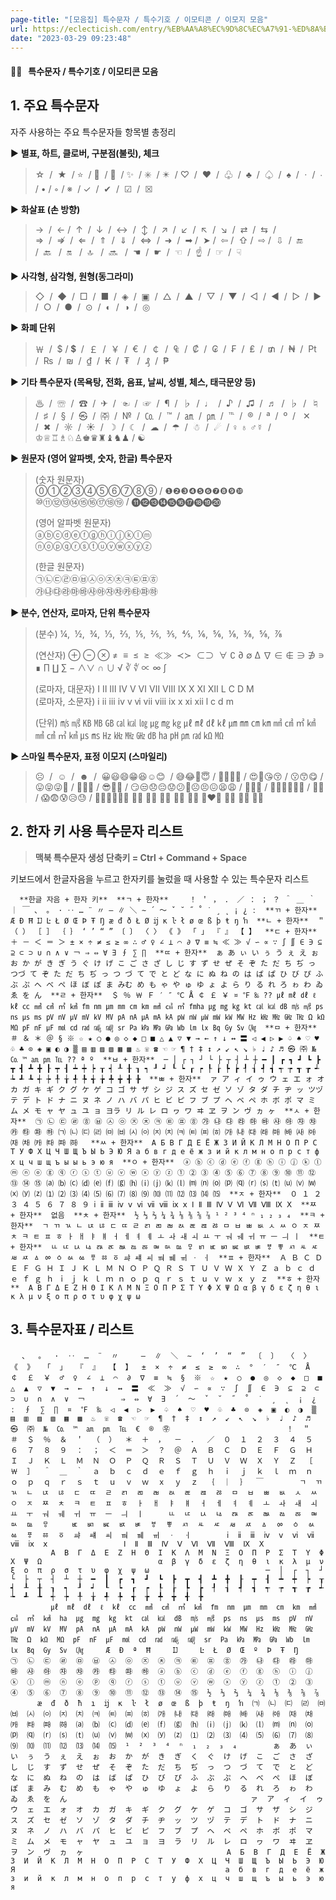 ```yaml
---
page-title: "[모음집] 특수문자 / 특수기호 / 이모티콘 / 이모지 모음"
url: https://eclecticish.com/entry/%EB%AA%A8%EC%9D%8C%EC%A7%91-%ED%8A%B9%EC%88%98%EB%AC%B8%EC%9E%90%ED%8A%B9%EC%88%98%EA%B8%B0%ED%98%B8%EC%9D%B4%EB%AA%A8%ED%8B%B0%EC%BD%98%EC%9D%B4%EB%AA%A8%EC%A7%80-%EB%AA%A8%EC%9D%8C
date: "2023-03-29 09:23:48"
---
```

#### 🏄‍♂️   **특수문자 / 특수기호 / 이모티콘 모음**

## **1\. 주요 특수문자**

자주 사용하는 주요 특수문자들 항목별 총정리

▶ **별표, 하트, 클로버, 구분점(불릿), 체크**

> ☆  /  ★  / ⭐️  / 🌟  / 💫  / ✨  / ✳️  / ✴️  / ♡  /  ♥  /  ♧  /  ♣  /  ♤  /  ♠  / ㆍ /  ∙ / • / ◦ / ※  / ✓  /  ✔  /  ☑  /  ☒

▶ **화살표 (손 방향)**

> →  /  ← /  ↑  /  ↓  /  ↔  /  ↕  /  ↗  /  ↙  /  ↖  /  ↘  /  ⇄  /  ⇆  /  ⇒  /  ⇏  /  ⇐  /  ⇑  /  ⇓  /  ⇔  /  ➜  /  ➡ /  ➤ /  ⇦ /  ⇧ /  ⇨ /  ⇩  /  🔚  /  🔙   /  🔛   /  🔝   /  🔜   /  ☚  /  ☛  /  ☜  /  ☝  /  ☞  /  ☟

▶ **사각형, 삼각형, 원형(동그라미)**

> ◇  /  ◆  /  □  /  ■  /  ◈  /  ▣  /  △  /  ▲  /  ▽  /  ▼  /  ◁  /  ◀  /  ▷  /  ▶  /  ○  /  ●  /  ⊙  /  ◐  /  ◑  /  ◎

▶ **화폐 단위**

> ￦  /  $ / 💲  /  ￡  /  ￥  /  €  /  ￠  /  ₠  /  ₡  /  ₢  /  ₣  /  ₤  /  ₥  /  ₦  /  ₧  /  ₨  /  ₪  /  ₫  /  ₭  /  ₮   /  ₰  /  ₱

▶ **기타 특수문자 (목욕탕, **전화,** **음표,** 날씨, 성별, 체스, 태극문양 등)**

> ♨  /  ☏  /  ☎  /  ✈  /  ☜  /  ☞  /  ¶  /  ♭  /  ♩  /  ♪  /  ♫  /  ♬  /  ♭  /  ♮  /  ♯  /  §  /  ㉿  /  ㈜  /  №  /  ㏇  /  ™  /  ㏂  /  ㏘  /  ℡  /  ®  /  ª  /  º  /   ✕  /  ✖  /  ☼  /  ☀  /  ☽  /  ☾  /  ☁  /  ☂  /  ☃  /  ☄  / ♀ ♁ ♂☿  / ♔♕♖♗♘♙♚♛♜♝♞♟ / ☯

▶ **원문자 (영어 알파벳, 숫자, 한글) 특수문자**

> (숫자 원문자)  
> ⓪①②③④⑤⑥⑦⑧⑨ / ❶❷❸❹❺❻❼❽❾❿  
> ⑩⑪⑫⑬⑭⑮⑯⑰⑱⑲ / ⓫⓬⓭⓮⓯⓰⓱⓲⓳⓴
> 
> (영어 알파벳 원문자)  
> ⓐⓑⓒⓓⓔⓕⓖⓗⓘⓙⓚⓛⓜ  
> ⓝⓞⓟⓠⓡⓢⓣⓤⓥⓦⓧⓨⓩ
> 
> (한글 원문자)  
> ㉠㉡㉢㉣㉤㉥㉦㉧㉨㉩㉪㉫㉬㉭  
> ㉮㉯㉰㉱㉲㉳㉴㉵㉶㉷㉸㉹㉺㉻

**▶ 분수, 연산자, 로마자, 단위 특수문자**

> (분수) ¼,  ½,  ¾,  ⅓,  ⅔,  ⅕,  ⅖,  ⅗,  ⅘,  ⅙,  ⅚,  ⅛,  ⅜,  ⅝,  ⅞
> 
> (연산자) ⊕ ⊖ ⊗ ≠  ≡  ≤  ≥  ≪≫  ≺≻  ⊂⊃  ∀ ∁ ∂ ∅ ∆ ∇ ∈ ∉ ∋ ∌ ∍ ∎ ∏ ∐ ∑ − ∧∨ ∩ ∪ √ ∛ ∜ ∝ ∞ ∫
> 
> (로마자, 대문자) Ⅰ Ⅱ Ⅲ Ⅳ Ⅴ Ⅵ Ⅶ Ⅷ Ⅸ Ⅹ Ⅺ Ⅻ Ⅼ Ⅽ Ⅾ Ⅿ  
> (로마자, 소문자) ⅰ ⅱ ⅲ ⅳ ⅴ ⅵ ⅶ ⅷ ⅸ ⅹ ⅺ ⅻ ⅼ ⅽ ⅾ ⅿ 
> 
> (단위) ㎧ ㎨ ㎅ ㎆ ㎇ ㎈ ㎉ ㏒ ㎍ ㎎ ㎏ ㎕ ㎖ ㎗ ㎘ ㎛ ㎜ ㎝ ㎞ ㎟ ㎠ ㎡ ㎢ ㎣ ㎤ ㎥ ㎦ ㎲ ㎳ ㎐ ㎑ ㎒ ㎓ ㏈ ㏊ ㏗ ㏘ ㎭ ㏀ ㏁

**▶ 스마일 특수문자, 표정 이모지 (스마일리)**

> ☹  /  ☺  /  ☻  /  😀😃😄😁😆☺️😊  / 😅😂🤣😇 / 🙂🙃😉😌 / 😍🥰😘😚 / 😗😙😋 / 😛😝😜🤪 / 🤨🧐🤓 / 😎🤩🥳 / 😏😒😞😔😟😕🙁☹️😣😖😫😩 / 🥺😢😭 / 😤😠😡🤬🤯😳 / 🥵🥶 / 😱😨😰😥😓 / 🧞‍♂️🧚‍♂️🙅‍♂️ 💁‍♂️ 🙋‍♂️ 💇‍♀️ 👨‍💻 👩‍💻 👩‍❤️‍👨 👩‍🔧 🙅‍♀️ 🙋‍♀️ 

## **2\. 한자 키 사용 특수문자 리스트**

> **맥북 특수문자 생성 단축키 = Ctrl + Command + Space**

키보드에서 한글자음을 누르고 한자키를 눌렀을 때 사용할 수 있는 특수문자 리스트  

`   **한글 자음 + 한자 키**  **ㄱ + 한자**  　 ！ ＇ ， ． ／ ： ； ？ ＾ ＿ ｀ ｜ ￣ 、 。 · ‥ … ¨ 〃­ ― ∥ ＼ ∼ ´ ～ ˇ ˘ ˝ ˚ ˙ ¸ ˛ ¡ ¿ ː  **ㄲ + 한자**  Æ Ð Ħ Ĳ Ŀ Ł Ø Œ Þ Ŧ Ŋ æ đ ð Ł Ø ĳ ĸ ŀ ł ø œ ß þ ŧ ŋ ŉ  **ㄴ + 한자**  ＂ （ ） ［ ］ ｛ ｝ ‘ ’ “ ” 〔 〕 〈 〉 《 》 「 」 『 』 【 】  **ㄷ + 한자**  ＋ － ＜ ＝ ＞ ± × ÷ ≠ ≤ ≥ ∞ ∴ ♂ ♀ ∠ ⊥ ⌒ ∂ ∇ ≡ ≒ ≪ ≫ √ ∽ ∝ ∵ ∫ ∬ ∈ ∋ ⊆ ⊇ ⊂ ⊃ ∪ ∩ ∧ ∨ ￢ ⇒ ⇔ ∀ ∃ ∮ ∑ ∏  **ㄸ + 한자**  ぁ あ ぃ い ぅ う ぇ え ぉ お か が き ぎ う ぐ け げ こ ご さ ざ し じ す ず せ ぜ そ ぞ た だ ち ぢ っ つづ て ぞ た だ ち ぢ っ つ づ て で と ど な に ぬ ね の は ば ぱ ひ び ぴ ふ ぶ ぷ へ べ ぺ ほ ぼ ぽ ま みむ め も ゃ や ゅ ゆ ょ よ ら り る れ ろ ゎ わ ゐ ゑ を ん  **ㄹ + 한자**  ＄ ％ ￦ Ｆ ′ ″ ℃ Å ￠ ￡ ￥ ¤ ℉ ‰ ?? ㎕ ㎖ ㎗ ℓ ㎘ ㏄ ㎣ ㎤ ㎥ ㎦ ㎙ ㎚ ㎛ ㎜ ㎝ ㎞ ㎟ ㎠ ㎡ ㎙㏊ ㎍ ㎎ ㎏ ㏏ ㎈ ㎉ ㏈ ㎧ ㎨ ㎰ ㎱ ㎲ ㎳ ㎴ ㎵ ㎶ ㎷ ㎸ ㎹ ㎀ ㎁ ㎂ ㎃ ㎄ ㎺ ㎻ ㎼ ㎽ ㎾ ㎿ ㎐ ㎑ ㎒ ㎓ ㎔ Ω ㏀ ㏁ ㎊ ㎋ ㎌ ㏖ ㏅ ㎭ ㎮ ㎯ ㏛ ㎩ ㎪ ㎫ ㎬ ㏝ ㏐ ㏓ ㏃ ㏉ ㏜ ㏆  **ㅁ + 한자**  ＃ ＆ ＊ ＠ § ※ ☆ ★ ○ ● ◎ ◇ ◆ □ ■ △ ▲ ▽ ▼ → ← ↑ ↓ ↔ 〓 ◁ ◀ ▷ ▶ ♤ ♠ ♡ ♥ ♧ ♣ ⊙ ◈ ▣ ◐ ◑ ▒ ▤ ▥ ▨ ▧ ▦ ▩ ♨ ☏ ☎ ☜ ☞ ¶ † ‡ ↕ ↗ ↙ ↖ ↘ ♭ ♩ ♪ ♬ ㉿ ㈜ № ㏇ ™ ㏂ ㏘ ℡ ?? ª º  **ㅂ + 한자**  ─ │ ┌ ┐ ┘ └ ├ ┬ ┤ ┴ ┼ ━ ┃ ┏ ┓ ┛ ┗ ┣ ┳ ┫ ┻ ╋ ┠ ┯ ┨ ┷ ┿ ┝ ┰ ┥ ┸ ╂ ┒ ┑ ┚ ┙ ┖ ┕ ┎ ┍ ┞ ┟ ┡ ┢ ┦ ┧ ┩ ┪ ┭ ┮ ┱ ┲ ┵ ┶ ┹ ┺ ┽ ┾ ╀ ╁ ╃ ╄ ╅ ╆ ╇ ╈ ╉ ╊  **ㅃ + 한자**  ァ ア ィ イ ゥ ウ ェ エ ォ オ カ ガ キ ギ ク グ ケ ゲ コ ゴ サ ザ シ ジ ス ズ セ ゼ ソ ゾ タ ダ チ ヂ ッ ツヅ テ デ ト ド ナ ニ ヌ ネ ノ ハ バ パ ヒ ビ ピ フ ブ プ ヘ ベ ペ ホ ボ ポ マ ミ ム メ モ ャ ヤ ュ ユ ョ ヨラ リ ル レ ロ ヮ ワ ヰ ヱ ヲ ン ヴ ヵ ヶ  **ㅅ + 한자**  ㉠ ㉡ ㉢ ㉣ ㉭ ㉥ ㉦ ㉧ ㉨ ㉩ ㉪ ㉫ ㉬ ㉭ ㉮ ㉯ ㉰ ㉱ ㉲ ㉳ ㉴ ㉵ ㉶ ㉷ ㉸ ㉹ ㉺ ㉻ ㈀ ㈁ ㈂ ㈃ ㈄ ㈅ ㈆ ㈇ ㈈ ㈉ ㈊ ㈋ ㈌ ㈍ ㈎ ㈏ ㈐ ㈑ ㈒ ㈓ ㈔ ㈕ ㈖ ㈗ ㈘ ㈙ ㈚ ㈛   **ㅆ + 한자**  А Б В Г Д Е Ё Ж З И Й К Л М Н О П Р С Т У Ф Х Ц Ч Ш Щ Ъ Ы Ь Э Ю Я а б в г д е ё ж з и й к л м н о п р с т ф х ц ч ш щ ъ ы ы ь э ю я  **ㅇ + 한자**  ⓐ ⓑ ⓒ ⓓ ⓔ ⓕ ⓖ ⓗ ⓘ ⓙ ⓚ ⓛ ⓜ ⓝ ⓞ ⓖ ⓠ ⓡ ⓢ ⓣ ⓤ ⓥ ⓦ ⓧ ⓨ ⓩ ① ② ③ ④ ⑤ ⑥ ⑦ ⑧ ⑨ ⑩ ⑪ ⑫ ⑬ ⑭ ⑮ ⒜ ⒝ ⒞ ⒟ ⒠ ⒡ ⒢ ⒣ ⒤ ⒥ ⒦ ⒧ ⒨ ⒩ ⒪ ⒫ ⒬ ⒭ ⒮ ⒯ ⒰ ⒱ ⒲ ⒳ ⒴ ⒵ ⑴ ⑵ ⑶ ⑷ ⑸ ⑹ ⑺ ⑻ ⑼ ⑽ ⑾ ⑿ ⒀ ⒁ ⒂  **ㅈ + 한자**  ０ １ ２ ３ ４ ５ ６ ７ ８ ９ ⅰ ⅱ ⅲ ⅳ ⅴ ⅵ ⅶ ⅷ ⅸ ⅹ Ⅰ Ⅱ Ⅲ Ⅳ Ⅴ Ⅵ Ⅶ Ⅷ Ⅸ Ⅹ  **ㅉ + 한자**  없음  **ㅊ + 한자**  ½ ⅓ ⅔ ¼ ¾ ⅛ ⅜ ⅝ ⅞ ¹ ² ³ ⁴ ⁿ ₁ ₂ ₃ ₄  **ㅋ + 한자**  ㄱ ㄲ ㄳ ㄴ ㄵ ㄶ ㄷ ㄸ ㄹ ㄺ ㄻ ㄼ ㄽ ㄾ ㄿ ㅀ ㅁ ㅂ ㅃ ㅄ ㅅ ㅆ ㅇ ㅈ ㅉ ㅊ ㅋ ㅌ ㅍ ㅎ ㅏ ㅐ ㅑ ㅒ ㅓ ㅔ ㅕ ㅖ ㅗ ㅘ ㅙ ㅚ ㅛ ㅜ ㅝ ㅞ ㅟ ㅠ ㅡ ㅢ ㅣ  **ㅌ + 한자**  ㅥ ㅦ ㅧ ㅨ ㅩ ㅪ ㅫ ㅬ ㅭ ㅮ ㅯ ㅰ ㅱ ㅲ ㅳ ㅴ ㅵ ㅶ ㅷ ㅸ ㅹ ㅺ ㅻ ㅼ ㅽ ㅾ ㅿ ㆀ ㆁ ㆂ ㆃ ㆄ ㆅ ㆆ ㆇ ㆈ ㆉ ㆊ ㆋ ㆌ ㆍ ㆎ  **ㅍ + 한자**  Ａ Ｂ Ｃ Ｄ Ｅ Ｆ Ｇ Ｈ Ｉ Ｊ Ｋ Ｌ Ｍ Ｎ Ｏ Ｐ Ｑ Ｒ Ｓ Ｔ Ｕ Ｖ Ｗ Ｘ Ｙ Ｚ ａ ｂ ｃ ｄ ｅ ｆ ｇ ｈ ｉ ｊ ｋ ｌ ｍ ｎ ｏ ｐ ｑ ｒ ｓ ｔ ｕ ｖ ｗ ｘ ｙ ｚ  **ㅎ + 한자**  Α Β Γ Δ Ε Ζ Η Θ Ι Κ Λ Μ Ν Ξ Ο Π Ρ Σ Τ Υ Φ Χ Ψ Ω α β γ δ ε ζ η θ ι κ λ μ ν ξ ο π ρ σ τ υ φ χ ψ ω         `

## **3\. 특수문자표 / 리스트**


 　`、  。  ·  ‥  …  ¨  〃     ―  ∥  ＼  ∼  ‘  ’  “  ”  〔  〕  〈  〉  《  》  「  」  『  』  【  】  ±  ×  ÷  ≠  ≤  ≥  ∞  ∴  °  ′  ″  ℃  Å  ￠  ￡  ￥  ♂  ♀  ∠  ⊥  ⌒  ∂  ∇  ≡  ≒  §  ※  ☆  ★  ○  ●  ◎  ◇  ◆  □  ■  △  ▲  ▽  ▼  →  ←  ↑  ↓  ↔  〓  ≪  ≫  √  ∽  ∝  ∵  ∫  ∬  ∈  ∋  ⊆  ⊇  ⊂  ⊃  ∪  ∩  ∧  ∨  ￢        ⇒  ⇔  ∀  ∃  ´  ～  ˇ  ˘  ˝  ˚  ˙  ¸  ˛  ¡  ¿  ː  ∮  ∑  ∏  ¤  ℉  ‰  ◁  ◀  ▷  ▶  ♤  ♠  ♡  ♥  ♧  ♣  ⊙  ◈  ▣  ◐  ◑  ▒  ▤  ▥  ▨  ▧  ▦  ▩  ♨  ☏  ☎  ☜  ☞  ¶  †  ‡  ↕  ↗  ↙  ↖  ↘  ♭  ♩  ♪  ♬  ㉿  ㈜  №  ㏇  ™  ㏂  ㏘  ℡  €  ®  ㉾                          ！  ＂  ＃  ＄  ％  ＆  ＇  （  ）  ＊  ＋  ，  －  ．  ／  ０  １  ２  ３  ４  ５  ６  ７  ８  ９  ：  ；  ＜  ＝  ＞  ？  ＠  Ａ  Ｂ  Ｃ  Ｄ  Ｅ  Ｆ  Ｇ  Ｈ  Ｉ  Ｊ  Ｋ  Ｌ  Ｍ  Ｎ  Ｏ  Ｐ  Ｑ  Ｒ  Ｓ  Ｔ  Ｕ  Ｖ  Ｗ  Ｘ  Ｙ  Ｚ  ［  ￦  ］  ＾  ＿  ｀  ａ  ｂ  ｃ  ｄ  ｅ  ｆ  ｇ  ｈ  ｉ  ｊ  ｋ  ｌ  ｍ  ｎ  ｏ  ｐ  ｑ  ｒ  ｓ  ｔ  ｕ  ｖ  ｗ  ｘ  ｙ  ｚ  ｛  ｜  ｝  ￣        ㄱ  ㄲ  ㄳ  ㄴ  ㄵ  ㄶ  ㄷ  ㄸ  ㄹ  ㄺ  ㄻ  ㄼ  ㄽ  ㄾ  ㄿ  ㅀ  ㅁ  ㅂ  ㅃ  ㅄ  ㅅ  ㅆ  ㅇ  ㅈ  ㅉ  ㅊ  ㅋ  ㅌ  ㅍ  ㅎ  ㅏ  ㅐ  ㅑ  ㅒ  ㅓ  ㅔ  ㅕ  ㅖ  ㅗ  ㅘ  ㅙ  ㅚ  ㅛ  ㅜ  ㅝ  ㅞ  ㅟ  ㅠ  ㅡ  ㅢ  ㅣ  ㅤ  ㅥ  ㅦ  ㅧ  ㅨ  ㅩ  ㅪ  ㅫ  ㅬ  ㅭ  ㅮ  ㅯ  ㅰ  ㅱ     ㅳ  ㅴ  ㅵ  ㅶ  ㅷ  ㅸ  ㅹ  ㅺ  ㅻ  ㅼ  ㅽ  ㅾ  ㅿ  ㆀ  ㆁ  ㆂ  ㆃ  ㆄ  ㆅ  ㆆ  ㆇ  ㆈ  ㆉ  ㆊ  ㆋ  ㆌ  ㆍ  ㆎ        ⅰ  ⅱ  ⅲ  ⅳ  ⅴ  ⅵ  ⅶ  ⅷ  ⅸ  ⅹ                 Ⅰ  Ⅱ  Ⅲ  Ⅳ  Ⅴ  Ⅵ  Ⅶ  Ⅷ  Ⅸ  Ⅹ                       Α  Β  Γ  Δ  Ε  Ζ  Η  Θ  Ι  Κ  Λ  Μ  Ν  Ξ  Ο  Π  Ρ  Σ  Τ  Υ  Φ  Χ  Ψ  Ω                          α  β  γ  δ  ε  ζ  η  θ  ι  κ  λ  μ  ν  ξ  ο  π  ρ  σ  τ  υ  φ  χ  ψ  ω                          ─  │  ┌  ┐  ┘  └  ├  ┬  ┤  ┴  ┼  ━  ┃  ┏  ┓  ┛  ┗  ┣  ┳  ┫  ┻  ╋  ┠  ┯  ┨  ┷  ┿  ┝  ┰  ┥  ┸  ╂  ┒  ┑  ┚  ┙  ┖  ┕  ┎  ┍  ┞  ┟  ┡  ┢  ┦  ┧  ┩  ┪  ┭  ┮  ┱  ┲  ┵  ┶  ┹  ┺  ┽  ┾  ╀  ╁  ╃  ╄  ╅  ╆  ╇  ╈  ╉  ╊                                      ㎕  ㎖  ㎗  ℓ  ㎘  ㏄  ㎣  ㎤  ㎥  ㎦  ㎙  ㎚  ㎛  ㎜  ㎝  ㎞  ㎟  ㎠  ㎡  ㎢  ㏊  ㎍  ㎎  ㎏  ㏏  ㎈  ㎉  ㏈  ㎧  ㎨  ㎰  ㎱  ㎲  ㎳  ㎴  ㎵  ㎶  ㎷  ㎸  ㎹  ㎀  ㎁  ㎂  ㎃  ㎄  ㎺  ㎻  ㎼  ㎽  ㎾  ㎿  ㎐  ㎑  ㎒  ㎓  ㎔  Ω  ㏀  ㏁  ㎊  ㎋  ㎌  ㏖  ㏅  ㎭  ㎮  ㎯  ㏛  ㎩  ㎪  ㎫  ㎬  ㏝  ㏐  ㏓  ㏃  ㏉  ㏜  ㏆     Æ  Ð  ª  Ħ     Ĳ     Ŀ  Ł  Ø  Œ  º  Þ  Ŧ  Ŋ     ㉠  ㉡  ㉢  ㉣  ㉤  ㉥  ㉦  ㉧  ㉨  ㉩  ㉪  ㉫  ㉬  ㉭  ㉮  ㉯  ㉰  ㉱  ㉲  ㉳  ㉴  ㉵  ㉶  ㉷  ㉸  ㉹  ㉺  ㉻  ⓐ  ⓑ  ⓒ  ⓓ  ⓔ  ⓕ  ⓖ  ⓗ  ⓘ  ⓙ  ⓚ  ⓛ  ⓜ  ⓝ  ⓞ  ⓟ  ⓠ  ⓡ  ⓢ  ⓣ  ⓤ  ⓥ  ⓦ  ⓧ  ⓨ  ⓩ  ①  ②  ③  ④  ⑤  ⑥  ⑦  ⑧  ⑨  ⑩  ⑪  ⑫  ⑬  ⑭  ⑮  ½  ⅓  ⅔  ¼  ¾  ⅛  ⅜  ⅝  ⅞        æ  đ  ð  ħ  ı  ĳ  ĸ  ŀ  ł  ø  œ  ß  þ  ŧ  ŋ  ŉ  ㈀  ㈁  ㈂  ㈃  ㈄  ㈅  ㈆  ㈇  ㈈  ㈉  ㈊  ㈋  ㈌  ㈍  ㈎  ㈏  ㈐  ㈑  ㈒  ㈓  ㈔  ㈕  ㈖  ㈗  ㈘  ㈙  ㈚  ㈛  ⒜  ⒝  ⒞  ⒟  ⒠  ⒡  ⒢  ⒣  ⒤  ⒥  ⒦  ⒧  ⒨  ⒩  ⒪  ⒫  ⒬  ⒭  ⒮  ⒯  ⒰  ⒱  ⒲  ⒳  ⒴  ⒵  ⑴  ⑵  ⑶  ⑷  ⑸  ⑹  ⑺  ⑻  ⑼  ⑽  ⑾  ⑿  ⒀  ⒁  ⒂  ¹  ²  ³  ⁴  ⁿ  ₁  ₂  ₃  ₄        ぁ  あ  ぃ  い  ぅ  う  ぇ  え  ぉ  お  か  が  き  ぎ  く  ぐ  け  げ  こ  ご  さ  ざ  し  じ  す  ず  せ  ぜ  そ  ぞ  た  だ  ち  ぢ  っ  つ  づ  て  で  と  ど  な  に  ぬ  ね  の  は  ば  ぱ  ひ  び  ぴ  ふ  ぶ  ぷ  へ  べ  ぺ  ほ  ぼ  ぽ  ま  み  む  め  も  ゃ  や  ゅ  ゆ  ょ  よ  ら  り  る  れ  ろ  ゎ  わ  ゐ  ゑ  を  ん                                         ァ  ア  ィ  イ  ゥ  ウ  ェ  エ  ォ  オ  カ  ガ  キ  ギ  ク  グ  ケ  ゲ  コ  ゴ  サ  ザ  シ  ジ  ス  ズ  セ  ゼ  ソ  ゾ  タ  ダ  チ  ヂ  ッ  ツ  ヅ  テ  デ  ト  ド  ナ  ニ  ヌ  ネ  ノ  ハ  バ  パ  ヒ  ビ  ピ  フ  ブ  プ  ヘ  ベ  ペ  ホ  ボ  ポ  マ  ミ  ム  メ  モ  ャ  ヤ  ュ  ユ  ョ  ヨ  ラ  リ  ル  レ  ロ  ヮ  ワ  ヰ  ヱ  ヲ  ン  ヴ  ヵ  ヶ                                А  Б  В  Г  Д  Е  Ё  Ж  З  И  Й  К  Л  М  Н  О  П  Р  С  Т  У  Ф  Х  Ц  Ч  Ш  Щ  Ъ  Ы  Ь  Э  Ю  Я                                               а  б  в  г  д  е  ё  ж  з  и  й  к  л  м  н  о  п  р  с  т  у  ф  х  ц  ч  ш  щ  ъ  ы  ь  э  ю  я`